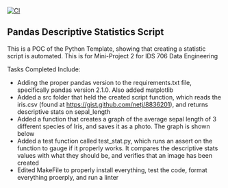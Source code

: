 [![CI](https://github.com/nogibjj/python-template/actions/workflows/cicd.yml/badge.svg)](https://github.com/nogibjj/python-template/actions/workflows/cicd.yml)
## Pandas Descriptive Statistics Script

This is a POC of the Python Template, showing that creating a statistic script is automated. This is for Mini-Project 2 for IDS 706 Data Engineering

Tasks Completed Include:

* Adding the proper pandas version to the requirements.txt file, specifically pandas version 2.1.0. Also added matplotlib
* Added a src folder that held the created script function, which reads the iris.csv (found at https://gist.github.com/netj/8836201), and returns descriptive stats on sepal_length
* Added a function that creates a graph of the average sepal length of 3 different species of Iris, and saves it as a photo. The graph is shown below
* Added a test function called test_stat.py, which runs an assert on the function to gauge if it properly works. It compares the descriptive stats values with what they should be, and verifies that an image has been created
* Edited MakeFile to properly install everything, test the code, format everything proerply, and run a linter
